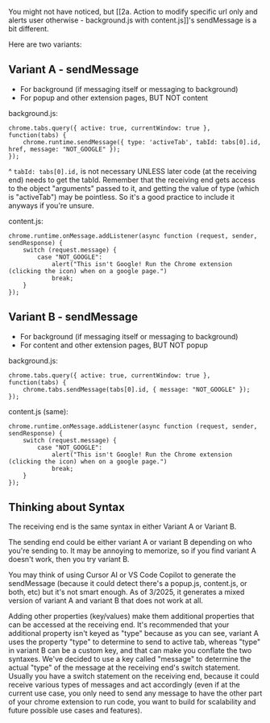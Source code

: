You might not have noticed, but [[2a. Action to modify specific url only and alerts user otherwise - background.js with content.js]]'s sendMessage is a bit different.

Here are two variants:

## Variant A - sendMessage
- For background (if messaging itself or messaging to background)
- For popup and other extension pages, BUT NOT content

background.js:
```
chrome.tabs.query({ active: true, currentWindow: true }, function(tabs) {
	chrome.runtime.sendMessage({ type: 'activeTab', tabId: tabs[0].id, href, message: "NOT_GOOGLE" });
});
```
^ `tabId: tabs[0].id,` is not necessary UNLESS later code (at the receiving end) needs to get the tabId. Remember that the receiving end gets access to the object "arguments" passed to it, and getting the value of type (which is "activeTab") may be pointless. So it's a good practice to include it anyways if you're unsure.

content.js:
```
chrome.runtime.onMessage.addListener(async function (request, sender, sendResponse) {
	switch (request.message) {
		case "NOT_GOOGLE":
			alert("This isn't Google! Run the Chrome extension (clicking the icon) when on a google page.")
			break;
	}
});
```


## Variant B - sendMessage
- For background (if messaging itself or messaging to background)
- For content and other extension pages, BUT NOT popup

background.js:
```
chrome.tabs.query({ active: true, currentWindow: true }, function(tabs) {
	chrome.tabs.sendMessage(tabs[0].id, { message: "NOT_GOOGLE" });
});
```

content.js (same):
```
chrome.runtime.onMessage.addListener(async function (request, sender, sendResponse) {
	switch (request.message) {
		case "NOT_GOOGLE":
			alert("This isn't Google! Run the Chrome extension (clicking the icon) when on a google page.")
			break;
	}
});
```

## Thinking about Syntax

The receiving end is the same syntax in either Variant A or Variant B.

The sending end could be either variant A or variant B depending on who you're sending to. It may be annoying to memorize, so if you find variant A doesn't work, then you try variant B.

You may think of using Cursor AI or VS Code Copilot to generate the sendMessage (because it could detect there's a popup.js, content.js, or both, etc) but it's not smart enough. As of 3/2025, it generates a mixed version of variant A and variant B that does not work at all.

Adding other properties (key/values) make them additional properties that can be accessed at the receiving end. It's recommended that your additional property isn't keyed as "type" because as you can see, variant A uses the property "type" to determine to send to active tab, whereas "type" in variant B can be a custom key, and that can make you conflate the two syntaxes. We've decided to use a key called "message" to determine the actual "type" of the message at the receiving end's switch statement. Usually you have a switch statement on the receiving end, because it could receive various types of messages and act accordingly (even if at the current use case, you only need to send any message to have the other part of your chrome extension to run code, you want to build for scalability and future possible use cases and features).
